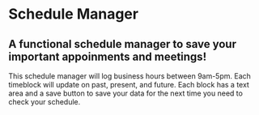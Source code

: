 # Schedule Manager

## A functional schedule manager to save your important appoinments and meetings!

This schedule manager will log business hours between 9am-5pm. Each timeblock will update on past, present, and future. Each block has a text area and a save button to save your data for the next time you need to check your schedule.
